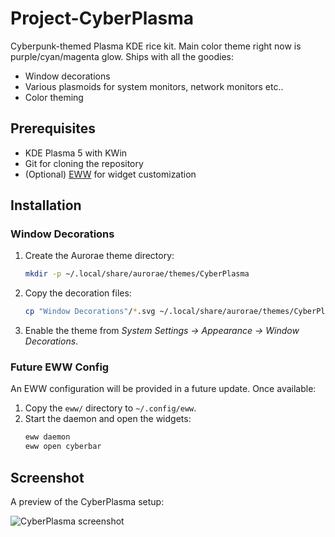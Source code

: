 # Project-CyberPlasma
Cyberpunk-themed Plasma KDE rice kit. Main color theme right now is purple/cyan/magenta glow. Ships with all the goodies:

- Window decorations
- Various plasmoids for system monitors, network monitors etc..
- Color theming

## Prerequisites
- KDE Plasma 5 with KWin
- Git for cloning the repository
- (Optional) [EWW](https://elkowar.github.io/eww/) for widget customization

## Installation

### Window Decorations
1. Create the Aurorae theme directory:
   ```bash
   mkdir -p ~/.local/share/aurorae/themes/CyberPlasma
   ```
2. Copy the decoration files:
   ```bash
   cp "Window Decorations"/*.svg ~/.local/share/aurorae/themes/CyberPlasma/
   ```
3. Enable the theme from *System Settings → Appearance → Window Decorations*.

### Future EWW Config
An EWW configuration will be provided in a future update. Once available:
1. Copy the `eww/` directory to `~/.config/eww`.
2. Start the daemon and open the widgets:
   ```bash
   eww daemon
   eww open cyberbar
   ```

## Screenshot
A preview of the CyberPlasma setup:

![CyberPlasma screenshot](screenshot.png)
